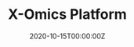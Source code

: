 ---
title: 'X-Omics Platform'
authors:
- Stefan Pinkert
date: '2020-10-15T00:00:00Z'

# Schedule page publish date (NOT proceeding's date).
publishDate: '20001-01-01T00:00:00Z'

# proceeding type.
# Legend: 0 = Uncategorized; 1 = Talk, 2 = Keynote, 3 = Workshop
# To add more update publications_types.toml and en.yaml
proceeding_types: ['1']

# proceeding name and optional abbreviated proceeding name.
proceeding: Presented at 2020 Conference
proceeding_short: Presented at 2020 Conference

abstract: 

tags:
- Merck
featured: false

links:
url_slides: 'https://github.com/rinpharma/2020_presentations/tree/master/talks_folder/2020-Pinkert-X_Omics_Platform.pdf'
url_video: 'https://youtu.be/5mLkY046RKg'

---